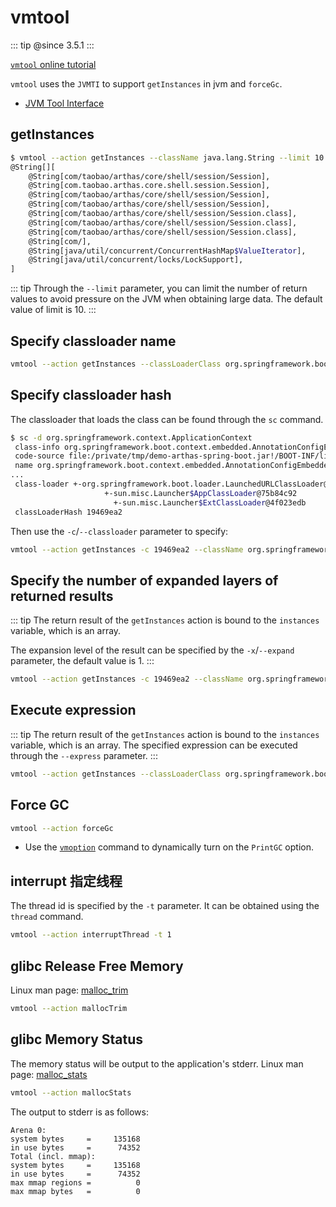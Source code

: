 # vmtool

::: tip
@since 3.5.1
:::

[`vmtool` online tutorial](https://arthas.aliyun.com/doc/arthas-tutorials.html?language=en&id=command-vmtool)

`vmtool` uses the `JVMTI` to support `getInstances` in jvm and `forceGc`.

- [JVM Tool Interface](https://docs.oracle.com/javase/8/docs/platform/jvmti/jvmti.html)

## getInstances

```bash
$ vmtool --action getInstances --className java.lang.String --limit 10
@String[][
    @String[com/taobao/arthas/core/shell/session/Session],
    @String[com.taobao.arthas.core.shell.session.Session],
    @String[com/taobao/arthas/core/shell/session/Session],
    @String[com/taobao/arthas/core/shell/session/Session],
    @String[com/taobao/arthas/core/shell/session/Session.class],
    @String[com/taobao/arthas/core/shell/session/Session.class],
    @String[com/taobao/arthas/core/shell/session/Session.class],
    @String[com/],
    @String[java/util/concurrent/ConcurrentHashMap$ValueIterator],
    @String[java/util/concurrent/locks/LockSupport],
]
```

::: tip
Through the `--limit` parameter, you can limit the number of return values to avoid pressure on the JVM when obtaining large data. The default value of limit is 10.
:::

## Specify classloader name

```bash
vmtool --action getInstances --classLoaderClass org.springframework.boot.loader.LaunchedURLClassLoader --className org.springframework.context.ApplicationContext
```

## Specify classloader hash

The classloader that loads the class can be found through the `sc` command.

```bash
$ sc -d org.springframework.context.ApplicationContext
 class-info org.springframework.boot.context.embedded.AnnotationConfigEmbeddedWebApplicationContext
 code-source file:/private/tmp/demo-arthas-spring-boot.jar!/BOOT-INF/lib/spring-boot-1.5.13.RELEASE.jar!/
 name org.springframework.boot.context.embedded.AnnotationConfigEmbeddedWebApplicationContext
...
 class-loader +-org.springframework.boot.loader.LaunchedURLClassLoader@19469ea2
                     +-sun.misc.Launcher$AppClassLoader@75b84c92
                       +-sun.misc.Launcher$ExtClassLoader@4f023edb
 classLoaderHash 19469ea2
```

Then use the `-c`/`--classloader` parameter to specify:

```bash
vmtool --action getInstances -c 19469ea2 --className org.springframework.context.ApplicationContext
```

## Specify the number of expanded layers of returned results

::: tip
The return result of the `getInstances` action is bound to the `instances` variable, which is an array.

The expansion level of the result can be specified by the `-x`/`--expand` parameter, the default value is 1.
:::

```bash
vmtool --action getInstances -c 19469ea2 --className org.springframework.context.ApplicationContext -x 2
```

## Execute expression

::: tip
The return result of the `getInstances` action is bound to the `instances` variable, which is an array. The specified expression can be executed through the `--express` parameter.
:::

```bash
vmtool --action getInstances --classLoaderClass org.springframework.boot.loader.LaunchedURLClassLoader --className org.springframework.context.ApplicationContext --express'instances[0].getBeanDefinitionNames()'
```

## Force GC

```bash
vmtool --action forceGc
```

- Use the [`vmoption`](vmoption.md) command to dynamically turn on the `PrintGC` option.

## interrupt 指定线程

The thread id is specified by the `-t` parameter. It can be obtained using the `thread` command.

```bash
vmtool --action interruptThread -t 1
```

## glibc Release Free Memory

Linux man page: [malloc_trim](https://man7.org/linux/man-pages/man3/malloc_trim.3.html)

```bash
vmtool --action mallocTrim
```

## glibc Memory Status

The memory status will be output to the application's stderr. Linux man page: [malloc_stats](https://man7.org/linux/man-pages/man3/malloc_stats.3.html)

```bash
vmtool --action mallocStats
```

The output to stderr is as follows:

```
Arena 0:
system bytes     =     135168
in use bytes     =      74352
Total (incl. mmap):
system bytes     =     135168
in use bytes     =      74352
max mmap regions =          0
max mmap bytes   =          0
```
